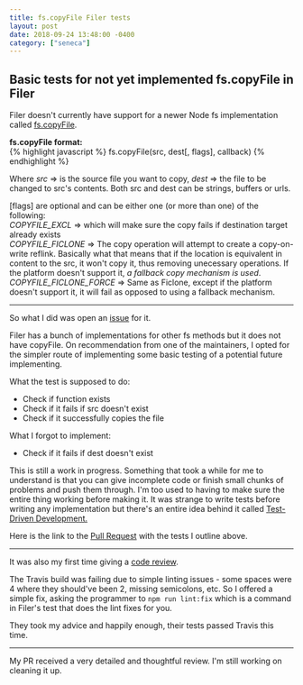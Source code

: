 ```yaml
---
title: fs.copyFile Filer tests
layout: post
date: 2018-09-24 13:48:00 -0400
category: ["seneca"]
---
```


## Basic tests for not yet implemented fs.copyFile in Filer

Filer doesn't currently have support for a newer Node fs implementation called [fs.copyFile](https://nodejs.org/api/fs.html#fs_fs_copyfile_src_dest_flags_callback). 

**fs.copyFile format:**  
{% highlight javascript %}
fs.copyFile(src, dest[, flags], callback)
{% endhighlight %}

Where _src_ => is the source file you want to copy,
_dest_ => the file to be changed to src's contents. Both src and dest can be strings, buffers or urls.

[flags] are optional and can be either one (or more than one) of the following:  
_COPYFILE_EXCL_ => which will make sure the copy fails if destination target already exists  
_COPYFILE_FICLONE_ => The copy operation will attempt to create a copy-on-write reflink. Basically what that means that if the location is equivalent in content to the src, it won't copy it, thus removing unecessary operations. If the platform doesn't support it, _a fallback copy mechanism is used_.  
_COPYFILE_FICLONE_FORCE_ => Same as Ficlone, except if the platform doesn't support it, it will fail as opposed to using a fallback mechanism.  

---

So what I did was open an [issue](https://github.com/filerjs/filer/issues/436) for it. 

Filer has a bunch of implementations for other fs methods but it does not have copyFile. On recommendation from one of the maintainers, I opted for the simpler route of implementing some basic testing of a potential future implementing.  

What the test is supposed to do: 
- Check if function exists
- Check if it fails if src doesn't exist
- Check if it successfully copies the file

What I forgot to implement: 
- Check if it fails if dest doesn't exist

This is still a work in progress. Something that took a while for me to understand is that you can give incomplete code or finish small chunks of problems and push them through. I'm too used to having to make sure the entire thing working before making it. It was strange to write tests before writing any implementation but there's an entire idea behind it called [Test-Driven Development.](https://en.wikipedia.org/wiki/Test-driven_development)

Here is the link to the [Pull Request](https://github.com/filerjs/filer/pull/481) with the tests I outline above.

---  

It was also my first time giving a [code review](https://github.com/filerjs/filer/pull/471). 

The Travis build was failing due to simple linting issues - some spaces were 4 where they should've been 2, missing semicolons, etc. So I offered a simple fix, asking the programmer to `npm run lint:fix` which is a command in Filer's test that does the lint fixes for you. 

They took my advice and happily enough, their tests passed Travis this time. 

---  

My PR received a very detailed and thoughtful review. I'm still working on cleaning it up.





